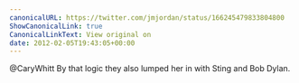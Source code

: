 ```yaml
---
canonicalURL: https://twitter.com/jmjordan/status/166245479833804800
ShowCanonicalLink: true
CanonicalLinkText: View original on
date: 2012-02-05T19:43:05+00:00
---
```

@CaryWhitt By that logic they also lumped her in with Sting and Bob Dylan.